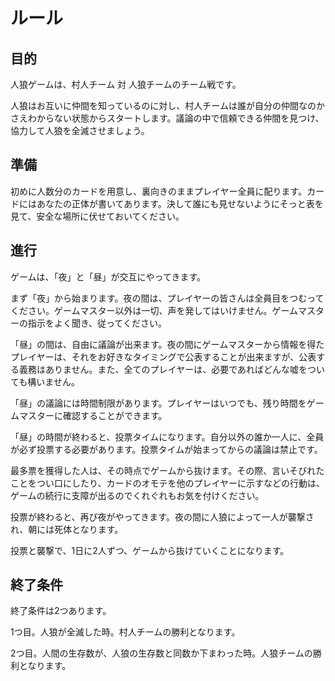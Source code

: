 # ルール

## 目的

人狼ゲームは、村人チーム 対 人狼チームのチーム戦です。

人狼はお互いに仲間を知っているのに対し、村人チームは誰が自分の仲間なのかさえわからない状態からスタートします。議論の中で信頼できる仲間を見つけ、協力して人狼を全滅させましょう。

## 準備

初めに人数分のカードを用意し、裏向きのままプレイヤー全員に配ります。カードにはあなたの正体が書いてあります。決して誰にも見せないようにそっと表を見て、安全な場所に伏せておいてください。

## 進行

ゲームは、「夜」と「昼」が交互にやってきます。

まず「夜」から始まります。夜の間は、プレイヤーの皆さんは全員目をつむってください。ゲームマスター以外は一切、声を発してはいけません。ゲームマスターの指示をよく聞き、従ってください。

「昼」の間は、自由に議論が出来ます。夜の間にゲームマスターから情報を得たプレイヤーは、それをお好きなタイミングで公表することが出来ますが、公表する義務はありません。また、全てのプレイヤーは、必要であればどんな嘘をついても構いません。

「昼」の議論には時間制限があります。プレイヤーはいつでも、残り時間をゲームマスターに確認することができます。

「昼」の時間が終わると、投票タイムになります。自分以外の誰か一人に、全員が必ず投票する必要があります。投票タイムが始まってからの議論は禁止です。

最多票を獲得した人は、その時点でゲームから抜けます。その際、言いそびれたことをつい口にしたり、カードのオモテを他のプレイヤーに示すなどの行動は、ゲームの続行に支障が出るのでくれぐれもお気を付けください。

投票が終わると、再び夜がやってきます。夜の間に人狼によって一人が襲撃され、朝には死体となります。

投票と襲撃で、1日に2人ずつ、ゲームから抜けていくことになります。

## 終了条件

終了条件は2つあります。

1つ目。人狼が全滅した時。村人チームの勝利となります。

2つ目。人間の生存数が、人狼の生存数と同数か下まわった時。人狼チームの勝利となります。

